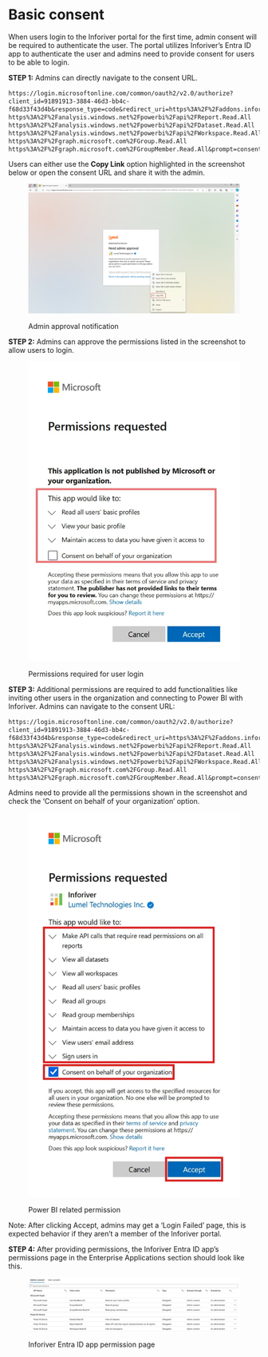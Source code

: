 # Basic consent

When users login to the Inforiver portal for the first time, admin consent will be required to authenticate the user. The portal utilizes Inforiver’s Entra ID app to authenticate the user and admins need to provide consent for users to be able to login.

**STEP 1:** Admins can directly navigate to the consent URL.&#x20;

```
https://login.microsoftonline.com/common/oauth2/v2.0/authorize?client_id=91891913-3884-46d3-bb4c-f68d33f43d4b&response_type=code&redirect_uri=https%3A%2F%2Faddons.inforiver.com%3A443%2FRedirect&response_mode=form_post&scope=https%3A%2F%2Fgraph.microsoft.com%2FUser.ReadBasic.All https%3A%2F%2Fanalysis.windows.net%2Fpowerbi%2Fapi%2FReport.Read.All https%3A%2F%2Fanalysis.windows.net%2Fpowerbi%2Fapi%2FDataset.Read.All https%3A%2F%2Fanalysis.windows.net%2Fpowerbi%2Fapi%2FWorkspace.Read.All https%3A%2F%2Fgraph.microsoft.com%2FGroup.Read.All https%3A%2F%2Fgraph.microsoft.com%2FGroupMember.Read.All&prompt=consent
```

Users can either use the **Copy Link** option highlighted in the screenshot below or open the consent URL and share it with the admin.

<figure><img src="../../../../.gitbook/assets/image (2) (1) (1) (1) (1) (1) (1) (1) (1) (1) (1) (1) (1) (1) (1) (1) (1).png" alt=""><figcaption><p>Admin approval notification</p></figcaption></figure>

**STEP 2:** Admins can approve the permissions listed in the screenshot to allow users to login.

<figure><img src="../../../../.gitbook/assets/image (3) (1) (1) (1) (1) (1) (1) (1) (1) (1) (1) (1) (1).png" alt=""><figcaption><p>Permissions required for user login</p></figcaption></figure>

**STEP 3:** Additional permissions are required to add functionalities like inviting other users in the organization and connecting to Power BI with Inforiver. Admins can navigate to the consent URL:

```
https://login.microsoftonline.com/common/oauth2/v2.0/authorize?client_id=91891913-3884-46d3-bb4c-f68d33f43d4b&response_type=code&redirect_uri=https%3A%2F%2Faddons.inforiver.com%3A443%2FRedirect&response_mode=form_post&scope=https%3A%2F%2Fgraph.microsoft.com%2FUser.ReadBasic.All https%3A%2F%2Fanalysis.windows.net%2Fpowerbi%2Fapi%2FReport.Read.All https%3A%2F%2Fanalysis.windows.net%2Fpowerbi%2Fapi%2FDataset.Read.All https%3A%2F%2Fanalysis.windows.net%2Fpowerbi%2Fapi%2FWorkspace.Read.All https%3A%2F%2Fgraph.microsoft.com%2FGroup.Read.All https%3A%2F%2Fgraph.microsoft.com%2FGroupMember.Read.All&prompt=consent
```

Admins need to provide all the permissions shown in the screenshot and check the ‘Consent on behalf of your organization’ option.

<figure><img src="../../../../.gitbook/assets/image (4) (1) (1) (1) (1) (1) (1) (1) (1) (1).png" alt=""><figcaption><p>Power BI related permission</p></figcaption></figure>

Note: After clicking  Accept, admins may get a ‘Login Failed’ page, this is expected behavior if they aren’t a member of the Inforiver portal.

**STEP 4:** After providing permissions, the Inforiver Entra ID app’s permissions page in the Enterprise Applications section should look like this.

<figure><img src="../../../../.gitbook/assets/image (1268).png" alt=""><figcaption><p>Inforiver Entra ID app permission page</p></figcaption></figure>
